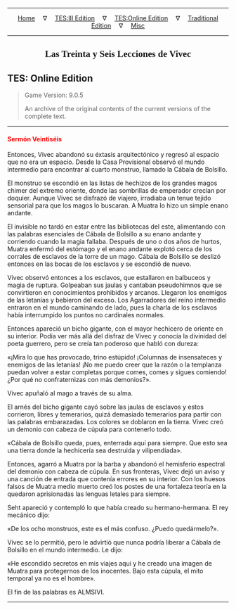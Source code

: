 
---

<!-- Jekyll Page Links -->

<center>
<a href="../../../../index.html">Home</a>
&emsp;&nabla;&emsp;
<a href="../../../index-tes3.html">TES:III Edition</a>
&emsp;&nabla;&emsp;
<a href="../../../index-teso.html">TES:Online Edition</a>
&emsp;&nabla;&emsp;
<a href="../../../index-traditional.html">Traditional Edition</a>
&emsp;&nabla;&emsp;
<a href="../../../index-misc.html">Misc</a>
</center>

<!-- Markdown Body Below: -->

---

<center>
<h2><span style="font-family:Georgia">Las Treinta y Seis Lecciones de Vivec</span></h2>
</center>

## TES: Online Edition

> Game Version: 9.0.5
>
> An archive of the original contents of the current versions of the complete text.

---

#### <span style="color:red">Sermón Veintiséis</span>

Entonces, Vivec abandonó su éxtasis arquitectónico y regresó al espacio que no era un espacio. Desde la Casa Provisional observó el mundo intermedio para encontrar al cuarto monstruo, llamado la Cábala de Bolsillo.

El monstruo se escondió en las listas de hechizos de los grandes magos chimer del extremo oriente, donde las sombrillas de emperador crecían por doquier. Aunque Vivec se disfrazó de viajero, irradiaba un tenue tejido sensorial para que los magos lo buscaran. A Muatra lo hizo un simple enano andante.

El invisible no tardó en estar entre las bibliotecas del este, alimentando con las palabras esenciales de Cábala de Bolsillo a su enano andante y corriendo cuando la magia fallaba. Después de uno o dos años de hurtos, Muatra enfermó del estómago y el enano andante explotó cerca de los corrales de esclavos de la torre de un mago. Cábala de Bolsillo se deslizó entonces en las bocas de los esclavos y se escondió de nuevo.

Vivec observó entonces a los esclavos, que estallaron en balbuceos y magia de ruptura. Golpeaban sus jaulas y cantaban pseudohimnos que se convirtieron en conocimientos prohibidos y arcanos. Llegaron los enemigos de las letanías y bebieron del exceso. Los Agarradores del reino intermedio entraron en el mundo caminando de lado, pues la charla de los esclavos había interrumpido los puntos no cardinales normales.

Entonces apareció un bicho gigante, con el mayor hechicero de oriente en su interior. Podía ver más allá del disfraz de Vivec y conocía la divinidad del poeta guerrero, pero se creía tan poderoso que habló con dureza:

«¡Mira lo que has provocado, trino estúpido! ¡Columnas de insensateces y enemigos de las letanías! ¡No me puedo creer que la razón o la templanza puedan volver a estar completas porque comes, comes y sigues comiendo! ¿Por qué no confraternizas con más demonios?».

Vivec apuñaló al mago a través de su alma.

El arnés del bicho gigante cayó sobre las jaulas de esclavos y estos corrieron, libres y temerarios, quizá demasiado temerarios para partir con las palabras embarazadas. Los colores se doblaron en la tierra. Vivec creó un demonio con cabeza de cúpula para contenerlo todo.

«Cábala de Bolsillo queda, pues, enterrada aquí para siempre. Que esto sea una tierra donde la hechicería sea destruida y vilipendiada».

Entonces, agarró a Muatra por la barba y abandonó el hemisferio espectral del demonio con cabeza de cúpula. En sus fronteras, Vivec dejó un aviso y una canción de entrada que contenía errores en su interior. Con los huesos falsos de Muatra medio muerto creó los postes de una fortaleza teoría en la quedaron aprisionadas las lenguas letales para siempre.

Seht apareció y contempló lo que había creado su hermano-hermana. El rey mecánico dijo:

«De los ocho monstruos, este es el más confuso. ¿Puedo quedármelo?».

Vivec se lo permitió, pero le advirtió que nunca podría liberar a Cábala de Bolsillo en el mundo intermedio. Le dijo:

«He escondido secretos en mis viajes aquí y he creado una imagen de Muatra para protegernos de los inocentes. Bajo esta cúpula, el mito temporal ya no es el hombre».

El fin de las palabras es ALMSIVI.

---
